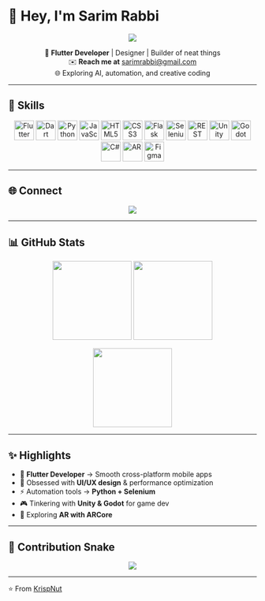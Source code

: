 # 👋 Hey, I'm Sarim Rabbi  

<p align="center">
  <img src="https://readme-typing-svg.herokuapp.com?font=Fira+Code&size=24&duration=3000&pause=1000&color=0891B2&center=true&vCenter=true&width=600&lines=Flutter+Developer;UI%2FUX+Enthusiast;Automation+%26+AI+Explorer;Always+Learning+%26+Building" />
</p>

<p align="center">
  🎯 <b>Flutter Developer</b> | Designer | Builder of neat things <br>
  ✉️ <b>Reach me at</b> <a href="mailto:sarimrabbi@gmail.com">sarimrabbi@gmail.com</a> <br>
  🌐 Exploring AI, automation, and creative coding
</p>

---

## 🚀 Skills  

<p align="center">
  <img src="https://uxwing.com/wp-content/themes/uxwing/download/brands-and-social-media/flutter-icon.png" width="40" alt="Flutter" />
  <img src="https://upload.wikimedia.org/wikipedia/commons/7/7e/Dart-logo.png" width="40" alt="Dart" />
  <img src="https://raw.githubusercontent.com/danielcranney/readme-generator/main/public/icons/skills/python-colored.svg" width="40" alt="Python" />
  <img src="https://raw.githubusercontent.com/danielcranney/readme-generator/main/public/icons/skills/javascript-colored.svg" width="40" alt="JavaScript" />
  <img src="https://raw.githubusercontent.com/danielcranney/readme-generator/main/public/icons/skills/html5-colored.svg" width="40" alt="HTML5" />
  <img src="https://raw.githubusercontent.com/danielcranney/readme-generator/main/public/icons/skills/css3-colored.svg" width="40" alt="CSS3" />
  <img src="https://encrypted-tbn0.gstatic.com/images?q=tbn:ANd9GcRq7P4cv69ylshq5o6PJpQjnrl1bdLikMKbqw&s" height="40" alt="Flask" />
  <img src="https://avatars.githubusercontent.com/u/983927?s=200&v=4" width="40" alt="Selenium" />
  <img src="https://uxwing.com/wp-content/themes/uxwing/download/web-app-development/rest-api-icon.png" width="40" alt="REST APIs" />
  <img src="https://cdn.freebiesupply.com/logos/large/2x/unity-69-logo-black-and-white.png" width="40" alt="Unity" />
  <img src="https://godotengine.org/favicon.ico" width="40" alt="Godot" />
  <img src="https://encrypted-tbn0.gstatic.com/images?q=tbn:ANd9GcSIjBZoAti5YN9cO63q2fZT5vih-JO60vRw2A&s" width="40" alt="C#" />
  <img src="https://cdn.worldvectorlogo.com/logos/google-arcore.svg" width="40" alt="AR" />
  <img src="https://static.vecteezy.com/system/resources/previews/065/386/871/non_2x/figma-logo-icon-figma-app-editable-transparent-background-premium-social-media-design-for-digital-download-free-png.png" width="40" alt="Figma" />
</p>  

---

## 🌐 Connect  

<p align="center">
  <a href="https://www.linkedin.com/in/sarim-rabbi-540277159" target="_blank">
    <img src="https://img.shields.io/badge/LinkedIn-0A66C2?style=for-the-badge&logo=linkedin&logoColor=white" />
  </a>
</p>  

---

## 📊 GitHub Stats  

<p align="center">
  <img src="https://github-readme-stats.vercel.app/api?username=KrispNut&show_icons=true&title_color=ffffff&text_color=ffffff&icon_color=0891b2&bg_color=0d1117&hide_border=true&count_private=true" height="160" />
  <img src="https://github-readme-stats.vercel.app/api/top-langs/?username=KrispNut&langs_count=8&layout=compact&title_color=ffffff&text_color=ffffff&icon_color=0891b2&bg_color=0d1117&hide_border=true" height="160" />
</p>  

<p align="center">
  <img src="https://github-readme-streak-stats.herokuapp.com/?user=KrispNut&theme=radical&hide_border=true" height="160" />
</p>  

---

## ✨ Highlights  

- 📱 <b>Flutter Developer</b> → Smooth cross-platform mobile apps  
- 🎨 Obsessed with <b>UI/UX design</b> & performance optimization  
- ⚡ Automation tools → <b>Python + Selenium</b>  
- 🎮 Tinkering with <b>Unity & Godot</b> for game dev  
- 🌌 Exploring <b>AR with ARCore</b>  

---

## 🐍 Contribution Snake

<p align="center">
  <img src="https://raw.githubusercontent.com/KrispNut/KrispNut/output/github-contribution-grid-snake.svg" />
</p>

---

⭐️ From [KrispNut](https://github.com/KrispNut)  

